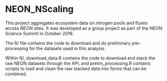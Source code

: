# NEON_NScaling

This project aggregates ecosystem data on nitrogen pools and fluxes across NEON sites. It was developed as a group project as part of the NEON Science Summit in October 2019.

The R/ file contains the code to download and do preliminary pre-processing for the datasets used in this analysis. 

Within R/, download_data.R contains the code to download and stack the raw NEON datasets through the API, and prelim_processing.R contains scripts to load and clean the raw stacked data into forms that can be combined. 